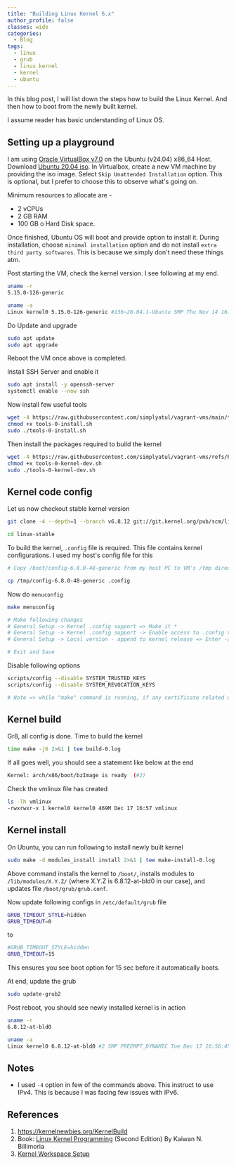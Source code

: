 ```yaml
---
title: "Building Linux Kernel 6.x"
author_profile: false
classes: wide
categories:
  - Blog
tags:
  - linux
  - grub
  - linux kernel
  - kernel
  - ubuntu
---
```


In this blog post, I will list down the steps how to build the Linux Kernel.
And then how to boot from the newly built kernel.

I assume reader has basic understanding of Linux OS.

## Setting up a playground

I am using [Oracle VirtualBox v7.0](https://www.virtualbox.org/wiki/Linux_Downloads) on the Ubuntu (v24.04) x86_64 Host. Download [Ubuntu 20.04 iso](https://hr.releases.ubuntu.com/20.04.6/ubuntu-20.04.6-desktop-amd64.iso). In Virtualbox, create a new VM machine by providing the iso image. Select ```Skip Unattended Installation``` option. This is optional, but I prefer to choose this to observe what's going on.

Minimum resources to allocate are - 
- 2 vCPUs 
- 2 GB RAM
- 100 GB o Hard Disk space.

Once finished, Ubuntu OS will boot and provide option to install it. During installation, choose ```minimal installation``` option and do not install ```extra third party softwares```. This is because we simply don't need these things atm.

Post starting the VM, check the kernel version. I see following at my end.

```bash
uname -r 
5.15.0-126-generic

uname -a
Linux kernel0 5.15.0-126-generic #136~20.04.1-Ubuntu SMP Thu Nov 14 16:38:05 UTC 2024 x86_64 x86_64 x86_64 GNU/Linux
```

Do Update and upgrade

```bash
sudo apt update
sudo apt upgrade
```

Reboot the VM once above is completed.

Install SSH Server and enable it

```bash
sudo apt install -y openssh-server
systemctl enable --now ssh
```

Now install few useful tools

```bash
wget -4 https://raw.githubusercontent.com/simplyatul/vagrant-vms/main/tools-0-install.sh
chmod +x tools-0-install.sh
sudo ./tools-0-install.sh
```
Then install the packages required to build the kernel

```bash
wget -4 https://raw.githubusercontent.com/simplyatul/vagrant-vms/refs/heads/main/tools-0-kernel-dev.sh
chmod +x tools-0-kernel-dev.sh
sudo ./tools-0-kernel-dev.sh
```
## Kernel code config
Let us now checkout stable kernel version

```bash
git clone -4 --depth=1 --branch v6.8.12 git://git.kernel.org/pub/scm/linux/kernel/git/stable/linux-stable.git

cd linux-stable
```

To build the kernel, ```.config``` file is required. This file contains kernel configurations. I used my host's config file for this

```bash
# Copy /boot/config-6.8.0-48-generic from my host PC to VM's /tmp directory

cp /tmp/config-6.8.0-48-generic .config
```

Now do ```menuconfig```

```bash
make menuconfig

# Make following changes
# General Setup -> Kernel .config support => Make it *
# General Setup -> Kernel .config support -> Enable access to .config through /proc/config.gz => Select it
# General Setup -> Local version - append to kernel release => Enter -at-bl0 (Or put some identifier of your choice)

# Exit and Save
```

Disable following options

```bash
scripts/config --disable SYSTEM_TRUSTED_KEYS
scripts/config --disable SYSTEM_REVOCATION_KEYS

# Note => while "make" command is running, if any certificate related question arises, then simply hit Enter.
```

## Kernel build
Gr8, all config is done. Time to build the kernel

```bash
time make -j6 2>&1 | tee build-0.log
```

If all goes well, you should see a statement like below at the end

```bash
Kernel: arch/x86/boot/bzImage is ready  (#2)
```
Check the vmlinux file has created 

```bash
ls -lh vmlinux
-rwxrwxr-x 1 kernel0 kernel0 469M Dec 17 16:57 vmlinux
```

## Kernel install

On Ubuntu, you can run following to install newly built kernel
```bash
sudo make -d modules_install install 2>&1 | tee make-install-0.log
```
Above command installs the kernel to ```/boot/```, installs modules to 
```/lib/modules/X.Y.Z/``` (where X.Y.Z is 6.8.12-at-bld0 in our case), and 
updates file ```/boot/grub/grub.conf```.

Now update following configs in ```/etc/default/grub``` file

```bash
GRUB_TIMEOUT_STYLE=hidden
GRUB_TIMEOUT=0
```
to

```bash
#GRUB_TIMEOUT_STYLE=hidden
GRUB_TIMEOUT=15
```

This ensures you see boot option for 15 sec before it automatically boots.

At end, update the grub

```bash
sudo update-grub2
```

Post reboot, you should see newly installed kernel is in action

```bash
uname -r
6.8.12-at-bld0

uname -a
Linux kernel0 6.8.12-at-bld0 #2 SMP PREEMPT_DYNAMIC Tue Dec 17 16:56:45 IST 2024 x86_64 x86_64 x86_64 GNU/Linux
```

## Notes
- I used ```-4``` option in few of the commands above. This instruct to use IPv4. This is because I was facing few issues with IPv6.

## References
1. https://kernelnewbies.org/KernelBuild
2. Book: [Linux Kernel Programming][1] (Second Edition) By Kaiwan N. Billimoria
3. [Kernel Workspace Setup](http://www.packtpub.com/sites/default/files/downloads/9781803232225_Online_Chapter.pdf)

[1]:https://www.oreilly.com/library/view/linux-kernel-programming/9781803232225/?_gl=1*1k3qty*_ga*MjA5Mzk2NjgzMC4xNzM0NDUzNDQ0*_ga_092EL089CH*MTczNDQ1MzQ0My4xLjEuMTczNDQ1MzQ0Ny41Ni4wLjA.